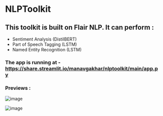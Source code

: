 # NLPToolkit

## This toolkit is built on Flair NLP. It can perform :
- Sentiment Analysis (DistilBERT)
- Part of Speech Tagging (LSTM)
- Named Entity Recognition (LSTM)

### The app is running at - https://share.streamlit.io/manavgakhar/nlptoolkit/main/app.py
### Previews :
![image](https://user-images.githubusercontent.com/55736716/125052589-c3031080-e0c1-11eb-8432-0b0ce32ee54e.png)

![image](https://user-images.githubusercontent.com/55736716/125157166-f196ef00-e186-11eb-8804-f48c6797cafb.png)



